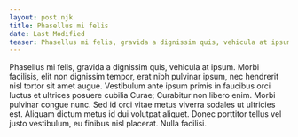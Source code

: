 ```yaml
---
layout: post.njk
title: Phasellus mi felis
date: Last Modified
teaser: Phasellus mi felis, gravida a dignissim quis, vehicula at ipsum. Morbi facilisis, elit non dignissim
---
```

Phasellus mi felis, gravida a dignissim quis, vehicula at ipsum. Morbi facilisis, elit non dignissim tempor, erat nibh pulvinar ipsum, nec hendrerit nisl tortor sit amet augue. Vestibulum ante ipsum primis in faucibus orci luctus et ultrices posuere cubilia Curae; Curabitur non libero enim. Morbi pulvinar congue nunc. Sed id orci vitae metus viverra sodales ut ultricies est. Aliquam dictum metus id dui volutpat aliquet. Donec porttitor tellus vel justo vestibulum, eu finibus nisl placerat. Nulla facilisi.